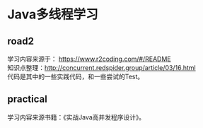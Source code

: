 # Java多线程学习
## road2
学习内容来源于： https://www.r2coding.com/#/README <br />
知识点整理：http://concurrent.redspider.group/article/03/16.html <br />
代码是其中的一些实践代码，和一些尝试的Test。
## practical
学习内容来源书籍：《实战Java高并发程序设计》。